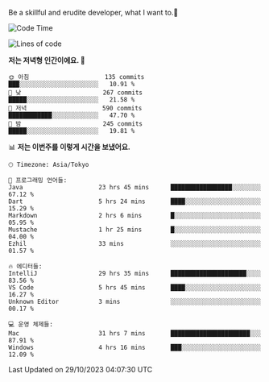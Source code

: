 Be a skillful and erudite developer, what I want to.👶

<!--START_SECTION:waka-->
![Code Time](http://img.shields.io/badge/Code%20Time-43%20hrs%2029%20mins-blue)

![Lines of code](https://img.shields.io/badge/%EC%A0%80%EB%8A%94%20%EC%97%AC%ED%83%9C%EA%B9%8C%EC%A7%80%20-726.0%20thousand%20%EC%A4%84%EC%9D%98%20%EC%BD%94%EB%93%9C%EB%A5%BC%20%EC%9E%91%EC%84%B1%ED%96%88%EC%96%B4%EC%9A%94.-blue)

**저는 저녁형 인간이에요. 🦉** 

```text
🌞 아침                     135 commits         ███░░░░░░░░░░░░░░░░░░░░░░   10.91 % 
🌆 낮　                     267 commits         █████░░░░░░░░░░░░░░░░░░░░   21.58 % 
🌃 저녁                     590 commits         ████████████░░░░░░░░░░░░░   47.70 % 
🌙 밤　                     245 commits         █████░░░░░░░░░░░░░░░░░░░░   19.81 % 
```


📊 **저는 이번주를 이렇게 시간을 보냈어요.** 

```text
🕑︎ Timezone: Asia/Tokyo

💬 프로그래밍 언어들: 
Java                     23 hrs 45 mins      █████████████████░░░░░░░░   67.12 % 
Dart                     5 hrs 24 mins       ████░░░░░░░░░░░░░░░░░░░░░   15.29 % 
Markdown                 2 hrs 6 mins        █░░░░░░░░░░░░░░░░░░░░░░░░   05.95 % 
Mustache                 1 hr 25 mins        █░░░░░░░░░░░░░░░░░░░░░░░░   04.00 % 
Ezhil                    33 mins             ░░░░░░░░░░░░░░░░░░░░░░░░░   01.57 % 

🔥 에디터들: 
IntelliJ                 29 hrs 35 mins      █████████████████████░░░░   83.56 % 
VS Code                  5 hrs 45 mins       ████░░░░░░░░░░░░░░░░░░░░░   16.27 % 
Unknown Editor           3 mins              ░░░░░░░░░░░░░░░░░░░░░░░░░   00.17 % 

💻 운영 체제들: 
Mac                      31 hrs 7 mins       ██████████████████████░░░   87.91 % 
Windows                  4 hrs 16 mins       ███░░░░░░░░░░░░░░░░░░░░░░   12.09 % 
```


 Last Updated on 29/10/2023 04:07:30 UTC
<!--END_SECTION:waka-->
